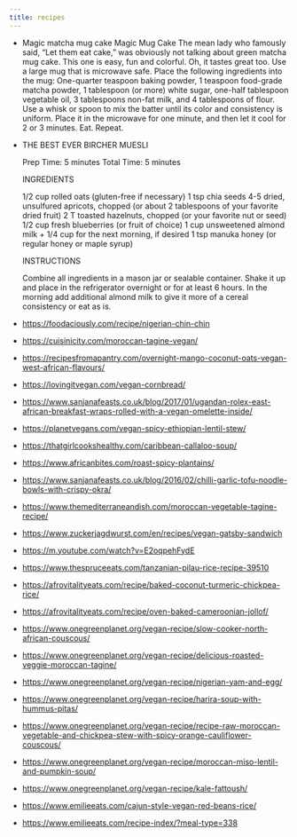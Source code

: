 ```yaml
---
title: recipes
---
```


- Magic matcha mug cake 
  Magic Mug Cake
  The mean lady who famously said, “Let them eat cake,” was obviously not talking about green matcha mug cake. This one is easy, fun and colorful. Oh, it tastes great too.
  Use a large mug that is microwave safe. Place the following ingredients into the mug:
  One-quarter teaspoon baking powder, 1 teaspoon food-grade matcha powder, 1 tablespoon (or more) white sugar, one-half tablespoon vegetable oil, 3 tablespoons non-fat milk, and 4 tablespoons of flour.
  Use a whisk or spoon to mix the batter until its color and consistency is uniform. Place it in the microwave for one minute, and then let it cool for 2 or 3 minutes. Eat. Repeat.
- THE BEST EVER BIRCHER MUESLI
  
  Prep Time: 5 minutes Total Time: 5 minutes
  
  INGREDIENTS
  
  1/2 cup rolled oats (gluten-free if necessary)
  1 tsp chia seeds
  4-5 dried, unsulfured apricots, chopped (or about 2 tablespoons of your favorite dried fruit)
  2 T toasted hazelnuts, chopped (or your favorite nut or seed)
  1/2 cup fresh blueberries (or fruit of choice)
  1 cup unsweetened almond milk + 1/4 cup for the next morning, if desired
  1 tsp manuka honey (or regular honey or maple syrup)
  
  INSTRUCTIONS
  
  Combine all ingredients in a mason jar or sealable container.
  Shake it up and place in the refrigerator overnight or for at least 6 hours.
  In the morning add additional almond milk to give it more of a cereal consistency or eat as is.
- https://foodaciously.com/recipe/nigerian-chin-chin
- https://cuisinicity.com/moroccan-tagine-vegan/
- https://recipesfromapantry.com/overnight-mango-coconut-oats-vegan-west-african-flavours/
- https://lovingitvegan.com/vegan-cornbread/
- https://www.sanjanafeasts.co.uk/blog/2017/01/ugandan-rolex-east-african-breakfast-wraps-rolled-with-a-vegan-omelette-inside/
- https://planetvegans.com/vegan-spicy-ethiopian-lentil-stew/
- https://thatgirlcookshealthy.com/caribbean-callaloo-soup/
- https://www.africanbites.com/roast-spicy-plantains/
- https://www.sanjanafeasts.co.uk/blog/2016/02/chilli-garlic-tofu-noodle-bowls-with-crispy-okra/
- https://www.themediterraneandish.com/moroccan-vegetable-tagine-recipe/
- https://www.zuckerjagdwurst.com/en/recipes/vegan-gatsby-sandwich
- https://m.youtube.com/watch?v=E2oqpehFydE
- https://www.thespruceeats.com/tanzanian-pilau-rice-recipe-39510
- https://afrovitalityeats.com/recipe/baked-coconut-turmeric-chickpea-rice/
- https://afrovitalityeats.com/recipe/oven-baked-cameroonian-jollof/
- https://www.onegreenplanet.org/vegan-recipe/slow-cooker-north-african-couscous/
- https://www.onegreenplanet.org/vegan-recipe/delicious-roasted-veggie-moroccan-tagine/
- https://www.onegreenplanet.org/vegan-recipe/nigerian-yam-and-egg/
- https://www.onegreenplanet.org/vegan-recipe/harira-soup-with-hummus-pitas/
- https://www.onegreenplanet.org/vegan-recipe/recipe-raw-moroccan-vegetable-and-chickpea-stew-with-spicy-orange-cauliflower-couscous/
- https://www.onegreenplanet.org/vegan-recipe/moroccan-miso-lentil-and-pumpkin-soup/
- https://www.onegreenplanet.org/vegan-recipe/kale-fattoush/
- https://www.emilieeats.com/cajun-style-vegan-red-beans-rice/
- https://www.emilieeats.com/recipe-index/?meal-type=338